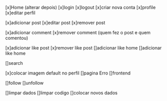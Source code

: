 [x]Home (alterar depois)
[x]login
[x]logout
[x]criar nova conta
[x]profile
[x]editar perfil

[x]adicionar post 
[x]editar post 
[x]remover post

[x]adicionar comment
[x]remover comment (quem fez o post e quem comentou)

[x]adicionar like post
[x]remover like post
[]adicionar like home
[]adicionar like home

[]search 

[x]colocar imagem default no perfil
[]pagina Erro
[]frontend


[]follow 
[]unfollow

[]limpar dados
[]limpar codigo
[]colocar novos dados 